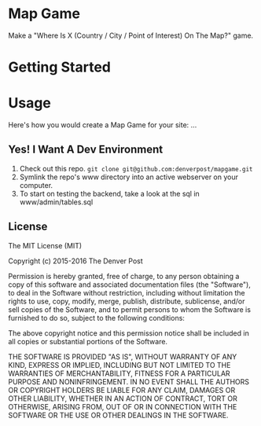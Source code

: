 # Map Game
Make a "Where Is X (Country / City / Point of Interest) On The Map?" game.

# Getting Started
# Usage
Here's how you would create a Map Game for your site:
...

## Yes! I Want A Dev Environment
1. Check out this repo. `git clone git@github.com:denverpost/mapgame.git`
1. Symlink the repo's www directory into an active webserver on your computer.
1. To start on testing the backend, take a look at the sql in www/admin/tables.sql

License
----------

The MIT License (MIT)

Copyright (c) 2015-2016 The Denver Post

Permission is hereby granted, free of charge, to any person obtaining a copy
of this software and associated documentation files (the "Software"), to deal
in the Software without restriction, including without limitation the rights
to use, copy, modify, merge, publish, distribute, sublicense, and/or sell
copies of the Software, and to permit persons to whom the Software is
furnished to do so, subject to the following conditions:

The above copyright notice and this permission notice shall be included in all
copies or substantial portions of the Software.

THE SOFTWARE IS PROVIDED "AS IS", WITHOUT WARRANTY OF ANY KIND, EXPRESS OR
IMPLIED, INCLUDING BUT NOT LIMITED TO THE WARRANTIES OF MERCHANTABILITY,
FITNESS FOR A PARTICULAR PURPOSE AND NONINFRINGEMENT. IN NO EVENT SHALL THE
AUTHORS OR COPYRIGHT HOLDERS BE LIABLE FOR ANY CLAIM, DAMAGES OR OTHER
LIABILITY, WHETHER IN AN ACTION OF CONTRACT, TORT OR OTHERWISE, ARISING FROM,
OUT OF OR IN CONNECTION WITH THE SOFTWARE OR THE USE OR OTHER DEALINGS IN THE
SOFTWARE.
